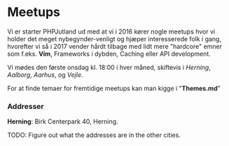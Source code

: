 # Meetups

Vi er starter PHPJutland ud med at vi i 2016 kører nogle meetups hvor vi holder det meget nybegynder-venligt og hjæper
interesserede folk i gang, hvorefter vi så i 2017 vender hårdt tilbage med lidt mere "hardcore" emner som f.eks. **Vim**,
Frameworks i dybden, Caching eller API development.

Vi mødes den første onsdag kl. 18:00 i hver måned, skiftevis i *Herning*, *Aalborg*, *Aarhus*, og *Vejle*.

For at finde temaer for fremtidige meetups kan man kigge i "**Themes.md**"

### Addresser 
**Herning**: Birk Centerpark 40, Herning.

TODO: Figure out what the addresses are in the other cities.
